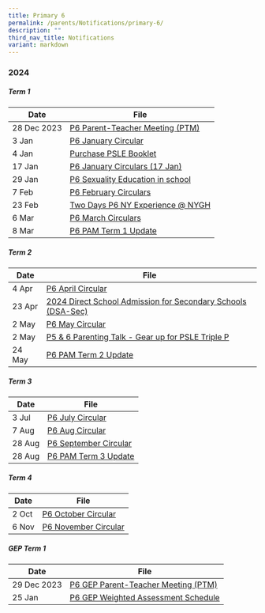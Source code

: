 ```yaml
---
title: Primary 6
permalink: /parents/Notifications/primary-6/
description: ""
third_nav_title: Notifications
variant: markdown
---
```

### **2024**

##### Term 1

| Date| File | 
| -------- | -------- |
|28 Dec 2023|[P6 Parent-Teacher Meeting (PTM)](/files/Notification%202024/P6/RGPS_N24_P6_001.pdf)|
|3 Jan|[P6 January Circular](/files/Notification%202024/P6/RGPS_N24_P6_004_P6_January_Circulars.pdf)|
|4 Jan|[Purchase PSLE Booklet](/files/Notification%202024/P6/RGPS_N24_P6_005_PSLE_Booklet_Order_2024.pdf)
|17 Jan|[P6 January Circulars (17 Jan)](/files/Notification%202024/P6/RGPS_N24_P6_013_P6_January_Circulars__17_January_.pdf)|
|29 Jan|[P6 Sexuality Education in school](/files/Notification%202024/P6/P6_PG_2024__RGPS_N24_P6_009_.pdf)|
|7 Feb|[P6 February Circulars](/files/Notification%202024/P6/RGPS_N24_P6_014_P6_February_Circulars.pdf)|
|23 Feb|[Two Days P6 NY Experience @ NYGH](/files/Notification%202024/P6/RGPS_N24_P6_010_NY_Experience.pdf)|
|6 Mar|[P6 March Circulars](/files/Notification%202024/P6/P6__March_Circulars.pdf)|
|8 Mar|[P6 PAM Term 1 Update](/files/Notification%202024/P6/Term_1_P6__PAM_update_2024.pdf)|

##### Term 2

| Date| File | 
| -------- | -------- |
|4 Apr|[P6 April Circular](/files/Notification%202024/P6/RGPS_N24_P6_017_P6_April_Circulars_Final.pdf)|
|23 Apr|[2024 Direct School Admission for Secondary Schools (DSA-Sec)](/files/Notification%202024/P6/DSA.pdf)|
|2 May|[P6 May Circular](/files/Notification%202024/P6/RGPS_N24_P6_021_May_Circulars.pdf)|
|2 May|[P5 & 6 Parenting Talk - Gear up for PSLE Triple P](/files/Notification%202024/P6/P5_P6_Parenting_Talk___Gear_Up_for_PSLE_Triple_P_Flyer.pdf)|
|24 May|[P6 PAM Term 2 Update](/files/Notification%202024/P6/Term_2_2024_P6_PAM_Termly_Update.pdf)|

##### Term 3

| Date| File | 
| -------- | -------- |
|3 Jul|[P6 July Circular](/files/Notification%202024/P6/RGPS_N24_P6_027_P6_July_Circulars.pdf)|
|7 Aug|[P6 Aug Circular](/files/Notification%202024/P6/RGPS_N24_P6_028.pdf)|
|28 Aug|[P6 September Circular](/files/Notification%202024/P6/P6_September_Circulars_.pdf)|
|28 Aug|[P6 PAM Term 3 Update](/files/Notification%202024/P6/Term_3_2024_P6_PAM_Termly_Update.pdf)|

##### Term 4

| Date| File | 
| -------- | -------- |
|2 Oct|[P6 October Circular](/files/Notification%202024/P6/RGPS_N24_P6_031.pdf)|
|6 Nov|[P6 November Circular](/files/Notification%202024/P6/RGPS_N24_P6_032.pdf)

##### GEP Term 1

| Date| File | 
| -------- | -------- |
|29 Dec 2023|[P6 GEP Parent-Teacher Meeting (PTM)](/files/Notification%202024/P6%20GEP/RGPS_P6_GEP_N24_003.pdf)|
|25 Jan|[P6 GEP Weighted Assessment Schedule](/files/Notification%202024/P6%20GEP/RGPS_N24_P6_GEP_010_2024_Primary_6_GEP_Weighted_Assessment_Schedule.pdf)|